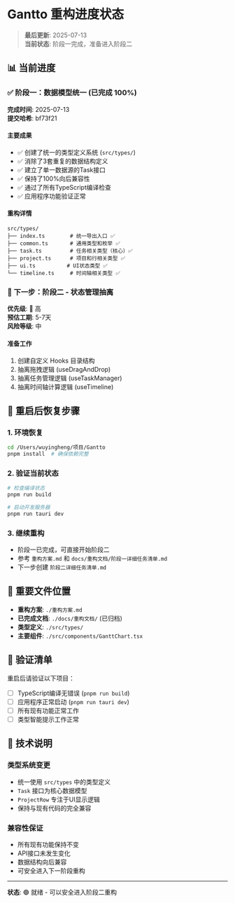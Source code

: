 # Gantto 重构进度状态

> **最后更新**: 2025-07-13  
> **当前状态**: 阶段一完成，准备进入阶段二

## 📊 当前进度

### ✅ 阶段一：数据模型统一 (已完成 100%)

**完成时间**: 2025-07-13  
**提交哈希**: bf73f21

#### 主要成果
- ✅ 创建了统一的类型定义系统 (`src/types/`)
- ✅ 消除了3套重复的数据结构定义
- ✅ 建立了单一数据源的Task接口
- ✅ 保持了100%向后兼容性
- ✅ 通过了所有TypeScript编译检查
- ✅ 应用程序功能验证正常

#### 重构详情
```
src/types/
├── index.ts        # 统一导出入口 ✅
├── common.ts       # 通用类型和枚举 ✅
├── task.ts         # 任务相关类型（核心）✅
├── project.ts      # 项目和行相关类型 ✅
├── ui.ts          # UI状态类型 ✅
└── timeline.ts     # 时间轴相关类型 ✅
```

### 🚀 下一步：阶段二 - 状态管理抽离

**优先级**: 🔴 高  
**预估工期**: 5-7天  
**风险等级**: 中

#### 准备工作
1. 创建自定义 Hooks 目录结构
2. 抽离拖拽逻辑 (useDragAndDrop)
3. 抽离任务管理逻辑 (useTaskManager)
4. 抽离时间轴计算逻辑 (useTimeline)

## 🔧 重启后恢复步骤

### 1. 环境恢复
```bash
cd /Users/wuyingheng/项目/Gantto
pnpm install  # 确保依赖完整
```

### 2. 验证当前状态
```bash
# 检查编译状态
pnpm run build

# 启动开发服务器
pnpm run tauri dev
```

### 3. 继续重构
- 阶段一已完成，可直接开始阶段二
- 参考 `重构方案.md` 和 `docs/重构文档/阶段一详细任务清单.md`
- 下一步创建 `阶段二详细任务清单.md`

## 📁 重要文件位置

- **重构方案**: `./重构方案.md`
- **已完成文档**: `./docs/重构文档/` (已归档)
- **类型定义**: `./src/types/`
- **主要组件**: `./src/components/GanttChart.tsx`

## 🎯 验证清单

重启后请验证以下项目：
- [ ] TypeScript编译无错误 (`pnpm run build`)
- [ ] 应用程序正常启动 (`pnpm run tauri dev`)
- [ ] 所有现有功能正常工作
- [ ] 类型智能提示工作正常

## 📝 技术说明

### 类型系统变更
- 统一使用 `src/types` 中的类型定义
- `Task` 接口为核心数据模型
- `ProjectRow` 专注于UI显示逻辑
- 保持与现有代码的完全兼容

### 兼容性保证
- 所有现有功能保持不变
- API接口未发生变化
- 数据结构向后兼容
- 可安全进入下一阶段重构

---

**状态**: 🟢 就绪 - 可以安全进入阶段二重构